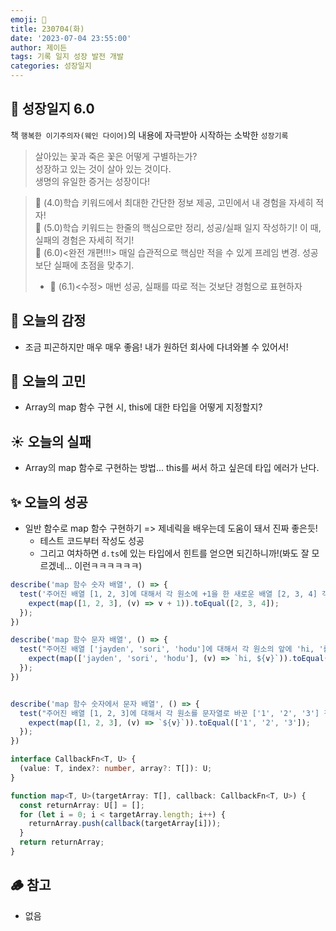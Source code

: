 ```yaml
---
emoji: 🌱
title: 230704(화)
date: '2023-07-04 23:55:00'
author: 제이든
tags: 기록 일지 성장 발전 개발
categories: 성장일지
---
```


## 🚤 성장일지 6.0

책 `행복한 이기주의자(웨인 다이어)`의 내용에 자극받아 시작하는 소박한 `성장기록`

> 살아있는 꽃과 죽은 꽃은 어떻게 구별하는가?<br/>
> 성장하고 있는 것이 살아 있는 것이다.<br/>
> 생명의 유일한 증거는 성장이다!

> 🌾 (4.0)학습 키워드에서 최대한 간단한 정보 제공, 고민에서 내 경험을 자세히 적자!<br/>
> 🥊 (5.0)학습 키워드는 한줄의 핵심으로만 정리, 성공/실패 일지 작성하기! 이 때, 실패의 경험은 자세히 적기!<br/>
> 🍉 (6.0)<완전 개편!!!> 매일 습관적으로 핵심만 적을 수 있게 프레임 변경. 성공보단 실패에 초점을 맞추기.<br/>
> - 🍉 (6.1)<수정> 매번 성공, 실패를 따로 적는 것보단 경험으로 표현하자

## 🌈 오늘의 감정

- 조금 피곤하지만 매우 매우 좋음! 내가 원하던 회사에 다녀와볼 수 있어서!

## 🫧 오늘의 고민

- Array의 map 함수 구현 시, this에 대한 타입을 어떻게 지정할지?

## ☀️ 오늘의 실패

- Array의 map 함수로 구현하는 방법... this를 써서 하고 싶은데 타입 에러가 난다.

## ✨ 오늘의 성공

- 일반 함수로 map 함수 구현하기 => 제네릭을 배우는데 도움이 돼서 진짜 좋은듯!
  - 테스트 코드부터 작성도 성공
  - 그리고 여차하면 `d.ts`에 있는 타입에서 힌트를 얻으면 되긴하니까!(봐도 잘 모르겠네... 이런ㅋㅋㅋㅋㅋㅋ)

```ts
describe('map 함수 숫자 배열', () => {
  test('주어진 배열 [1, 2, 3]에 대해서 각 원소에 +1을 한 새로운 배열 [2, 3, 4] 객체를 반환한다.' ,() => {
    expect(map([1, 2, 3], (v) => v + 1)).toEqual([2, 3, 4]);
  });
})

describe('map 함수 문자 배열', () => {
  test("주어진 배열 ['jayden', 'sori', 'hodu']에 대해서 각 원소의 앞에 'hi, '를 더한 새로운 배열 ['hi, jayden', 'hi, sori', 'hi, hodu'] 객체를 반환한다." ,() => {
    expect(map(['jayden', 'sori', 'hodu'], (v) => `hi, ${v}`)).toEqual(['hi, jayden', 'hi, sori', 'hi, hodu']);
  });
})


describe('map 함수 숫자에서 문자 배열', () => {
  test("주어진 배열 [1, 2, 3]에 대해서 각 원소를 문자열로 바꾼 ['1', '2', '3'] 객체를 반환한다." ,() => {
    expect(map([1, 2, 3], (v) => `${v}`)).toEqual(['1', '2', '3']);
  });
})
```

```ts
interface CallbackFn<T, U> {
  (value: T, index?: number, array?: T[]): U;
}

function map<T, U>(targetArray: T[], callback: CallbackFn<T, U>) {
  const returnArray: U[] = [];
  for (let i = 0; i < targetArray.length; i++) {
    returnArray.push(callback(targetArray[i]));
  }
  return returnArray;
}
```

## 🪵 참고

- 없음

```toc

```
